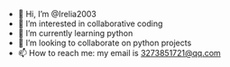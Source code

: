 - 👋 Hi, I’m @Irelia2003
- 👀 I’m interested in collaborative coding
- 🌱 I’m currently learning python
- 💞️ I’m looking to collaborate on python projects
- 📫 How to reach me: my email is 3273851721@qq.com

<!---
Irelia2003/Irelia2003 is a ✨ special ✨ repository because its `README.md` (this file) appears on your GitHub profile.
You can click the Preview link to take a look at your changes.
--->
